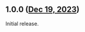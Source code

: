 ## 1.0.0 ([Dec 19, 2023](https://github.com/ramensoftware/windhawk-mods/blob/696884ca39bcc3f2ad514536fecda4be7f4a1d3d/mods/aero-flyout-fix.wh.cpp))

Initial release.
